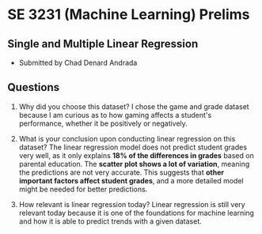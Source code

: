 # SE 3231 (Machine Learning) Prelims
## Single and Multiple Linear Regression
- Submitted by Chad Denard Andrada

## Questions
1. Why did you choose this dataset?
	I chose the game and grade dataset because I am curious as to how gaming affects a student's performance, whether it be positively or negatively.

2. What is your conclusion upon conducting linear regression on this dataset?
	The linear regression model does not predict student grades very well, as it only explains **18% of the differences in grades** based on parental education. The **scatter plot shows a lot of variation**, meaning the predictions are not very accurate. This suggests that **other important factors affect student grades**, and a more detailed model might be needed for better predictions.

3. How relevant is linear regression today?
	Linear regression is still very relevant today because it is one of the foundations for machine learning and how it is able to predict trends with a given dataset.